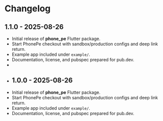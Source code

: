 # Changelog

## 1.1.0 - 2025-08-26
- Initial release of **phone_pe** Flutter package.
- Start PhonePe checkout with sandbox/production configs and deep link return.
- Example app included under `example/`.
- Documentation, license, and pubspec prepared for pub.dev.
- 
- ## 1.0.0 - 2025-08-26
- Initial release of **phone_pe** Flutter package.
- Start PhonePe checkout with sandbox/production configs and deep link return.
- Example app included under `example/`.
- Documentation, license, and pubspec prepared for pub.dev.
